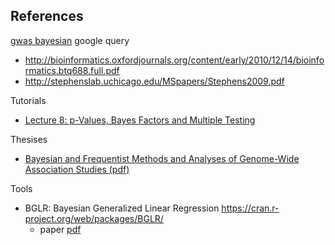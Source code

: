 ## References

[gwas bayesian](https://www.google.com/search?sourceid=chrome-psyapi2&ion=1&espv=2&ie=UTF-8&q=gwas%20bayesian&oq=gwas%20bayes&aqs=chrome.0.0j69i57j0l4.3775j0j4) google query

* http://bioinformatics.oxfordjournals.org/content/early/2010/12/14/bioinformatics.btq688.full.pdf
* http://stephenslab.uchicago.edu/MSpapers/Stephens2009.pdf

Tutorials

* [Lecture 8: p-Values, Bayes Factors and Multiple Testing](http://faculty.washington.edu/jonno/SISG-2011/lectures/JW-Lec4_2.pdf)

Thesises

* [Bayesian and Frequentist Methods and Analyses of Genome-Wide Association Studies (pdf)](http://ora.ox.ac.uk/objects/uuid:8f89593e-a4ab-4df0-b297-74194be7891c/datastreams/THESIS01)

Tools

* BGLR: Bayesian Generalized Linear Regression https://cran.r-project.org/web/packages/BGLR/
    * paper [pdf](https://cran.r-project.org/web/packages/BGLR/vignettes/BGLR-extdoc.pdf)
